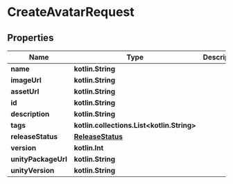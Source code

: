 
# CreateAvatarRequest

## Properties
Name | Type | Description | Notes
------------ | ------------- | ------------- | -------------
**name** | **kotlin.String** |  | 
**imageUrl** | **kotlin.String** |  | 
**assetUrl** | **kotlin.String** |  |  [optional]
**id** | **kotlin.String** |  |  [optional]
**description** | **kotlin.String** |  |  [optional]
**tags** | **kotlin.collections.List&lt;kotlin.String&gt;** |   |  [optional]
**releaseStatus** | [**ReleaseStatus**](ReleaseStatus.md) |  |  [optional]
**version** | **kotlin.Int** |  |  [optional]
**unityPackageUrl** | **kotlin.String** |  |  [optional]
**unityVersion** | **kotlin.String** |  |  [optional]



